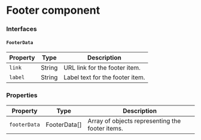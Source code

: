 # Footer component

### Interfaces

#### `FooterData`

| Property | Type   | Description                     |
| -------- | ------ | ------------------------------- |
| `link`   | String | URL link for the footer item.   |
| `label`  | String | Label text for the footer item. |

### Properties

| Property     | Type         | Description                                     |
| ------------ | ------------ | ----------------------------------------------- |
| `footerData` | FooterData[] | Array of objects representing the footer items. |
